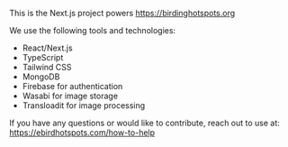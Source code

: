This is the Next.js project powers https://birdinghotspots.org

We use the following tools and technologies:

- React/Next.js
- TypeScript
- Tailwind CSS
- MongoDB
- Firebase for authentication
- Wasabi for image storage
- Transloadit for image processing

If you have any questions or would like to contribute, reach out to use at: https://ebirdhotspots.com/how-to-help
